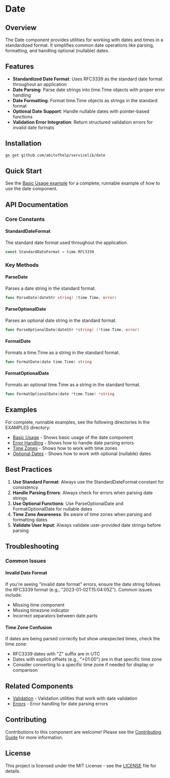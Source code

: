 # Date

## Overview

The Date component provides utilities for working with dates and times in a standardized format. It simplifies common date operations like parsing, formatting, and handling optional (nullable) dates.

## Features

- **Standardized Date Format**: Uses RFC3339 as the standard date format throughout an application
- **Date Parsing**: Parse date strings into time.Time objects with proper error handling
- **Date Formatting**: Format time.Time objects as strings in the standard format
- **Optional Date Support**: Handle nullable dates with pointer-based functions
- **Validation Error Integration**: Return structured validation errors for invalid date formats

## Installation

```bash
go get github.com/abitofhelp/servicelib/date
```

## Quick Start

See the [Basic Usage example](../EXAMPLES/date/basic_usage/README.md) for a complete, runnable example of how to use the date component.

## API Documentation

### Core Constants

#### StandardDateFormat

The standard date format used throughout the application.

```go
const StandardDateFormat = time.RFC3339
```

### Key Methods

#### ParseDate

Parses a date string in the standard format.

```go
func ParseDate(dateStr string) (time.Time, error)
```

#### ParseOptionalDate

Parses an optional date string in the standard format.

```go
func ParseOptionalDate(dateStr *string) (*time.Time, error)
```

#### FormatDate

Formats a time.Time as a string in the standard format.

```go
func FormatDate(date time.Time) string
```

#### FormatOptionalDate

Formats an optional time.Time as a string in the standard format.

```go
func FormatOptionalDate(date *time.Time) *string
```

## Examples

For complete, runnable examples, see the following directories in the EXAMPLES directory:

- [Basic Usage](../EXAMPLES/date/basic_usage/README.md) - Shows basic usage of the date component
- [Error Handling](../EXAMPLES/date/error_handling/README.md) - Shows how to handle date parsing errors
- [Time Zones](../EXAMPLES/date/time_zone/README.md) - Shows how to work with time zones
- [Optional Dates](../EXAMPLES/date/optional_date/README.md) - Shows how to work with optional (nullable) dates

## Best Practices

1. **Use Standard Format**: Always use the StandardDateFormat constant for consistency
2. **Handle Parsing Errors**: Always check for errors when parsing date strings
3. **Use Optional Functions**: Use ParseOptionalDate and FormatOptionalDate for nullable dates
4. **Time Zone Awareness**: Be aware of time zones when parsing and formatting dates
5. **Validate User Input**: Always validate user-provided date strings before parsing

## Troubleshooting

### Common Issues

#### Invalid Date Format

If you're seeing "invalid date format" errors, ensure the date string follows the RFC3339 format (e.g., "2023-01-02T15:04:05Z"). Common issues include:
- Missing time component
- Missing timezone indicator
- Incorrect separators between date parts

#### Time Zone Confusion

If dates are being parsed correctly but show unexpected times, check the time zone:
- RFC3339 dates with "Z" suffix are in UTC
- Dates with explicit offsets (e.g., "+01:00") are in that specific time zone
- Consider converting to a specific time zone if needed for display or comparison

## Related Components

- [Validation](../validation/README.md) - Validation utilities that work with date validation
- [Errors](../errors/README.md) - Error handling for date parsing errors

## Contributing

Contributions to this component are welcome! Please see the [Contributing Guide](../CONTRIBUTING.md) for more information.

## License

This project is licensed under the MIT License - see the [LICENSE](../LICENSE) file for details.
